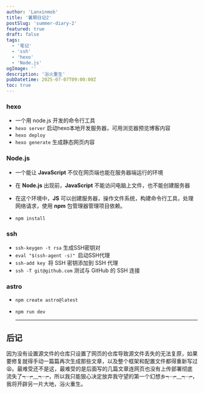 ```yaml
---
author: 'Lanxinmob'
title: '暑期日记2'
postSlug: 'summer-diary-2'
featured: true
draft: false
tags: 
  - '笔记'
  - 'ssh'
  - 'hexo'
  - 'Node.js'
ogImage: ''
description: '浴火重生'
pubDatetime: 2025-07-07T09:00:00Z
toc: true
---
```

### hexo

- 一个用 node.js 开发的命令行工具
- `hexo server` 启动hexo本地开发服务器，可用浏览器预览博客内容
- `hexo deploy`
- `hexo generate` 生成静态网页内容

### Node.js

- 一个能让 **JavaScript** 不仅在网页端也能在服务器端运行的环境

- 在 **Node.js** 出现前，**JavaScript** 不能访问电脑上文件，也不能创建服务器
- 在这个环境中，**JS** 可以创建服务器，操作文件系统，构建命令行工具，处理网络请求，使用 **npm** 包管理器管理项目依赖。
- `npm install`

### ssh

- `ssh-keygen -t rsa` 生成SSH密钥对
- `eval "$(ssh-agent -s)" `启动SSH代理
- `ssh-add key `将 SSH 密钥添加到 SSH 代理
- `ssh -T git@github.com` 测试与 GitHub 的 SSH 连接

### astro

- `npm create astro@latest`

- `npm run dev`

  ---

## 后记

因为没有设置源文件的仓库只设置了网页的仓库导致源文件丢失的无法复原，如果要修复就得手动一篇篇再次生成那些文章，以及整个框架和配置文件都得重新写过😫。最难受还不是这，最难受的是后面写的几篇文章连网页也没有上传部署彻底流失了┭┮﹏┭┮，所以我只能狠心决定放弃我守望的第一个幻想乡┭┮﹏┭┮，我将开辟另一片大地，浴火重生。
